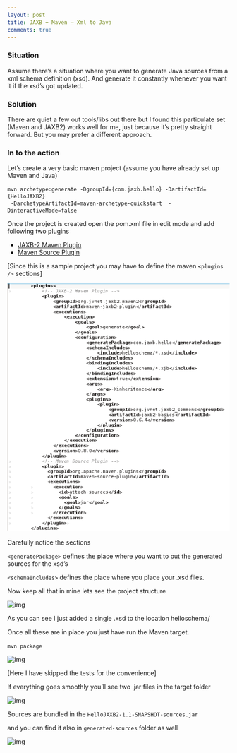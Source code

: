 ```yaml
---
layout: post
title: JAXB + Maven – Xml to Java
comments: true
---
```


### Situation

Assume there’s a situation where you want to generate Java sources from a xml schema definition (xsd).  And generate it constantly whenever you want it if the xsd’s got updated.

### Solution

There are quiet a few out tools/libs out there but I found this particulate set (Maven and JAXB2) works well for me, just because it’s pretty straight forward. But you may prefer a different approach.

### In to the action

Let’s create a very basic maven project (assume you have already set up Maven and Java)

```
mvn archetype:generate -DgroupId={com.jaxb.hello} -DartifactId={HelloJAXB2}
 -DarchetypeArtifactId=maven-archetype-quickstart  -DinteractiveMode=false
```

Once the project is created open the pom.xml file in edit mode and add following two plugins

- [JAXB-2 Maven Plugin](http://mojo.codehaus.org/jaxb2-maven-plugin/)
- [Maven Source Plugin](http://maven.apache.org/plugins/maven-source-plugin/)

[Since this is a sample project you may have to define the maven ```<plugins />``` sections]

<img src="/public/images/plugins-section.png" alt="img" class="inline"/>

Carefully notice the sections

```<generatePackage>``` defines the place where you want to put the generated sources for the xsd’s

```<schemaIncludes>``` defines the place where you place your .xsd files.

Now keep all that in mine lets see the project structure

<img src="/public/images/project-structure.png" alt="img" class="inline"/>

As you can see I just added a single .xsd to the location helloschema/

Once all these are in place you just have run the Maven target.

```mvn package```

<img src="/public/images/final-build.png" alt="img" class="inline"/>

[Here I have skipped the tests for the convenience]

If everything goes smoothly you’ll see two .jar files in the target folder

<img src="/public/images/maven-build.png" alt="img" class="inline"/>

Sources are bundled in the ```HelloJAXB2-1.1-SNAPSHOT-sources.jar```

and you can find it also in ```generated-sources``` folder as well

<img src="/public/images/generated-sources.png" alt="img" class="inline"/>
